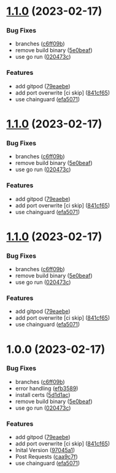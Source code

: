# [1.1.0](https://gitlab.com/PatrickDomnick/gin-vals/compare/1.0.3...1.1.0) (2023-02-17)


### Bug Fixes

* branches ([c6ff09b](https://gitlab.com/PatrickDomnick/gin-vals/commit/c6ff09befe7ff70aae394d4666a36613c75cba27))
* remove build binary ([5e0beaf](https://gitlab.com/PatrickDomnick/gin-vals/commit/5e0beaf883a58925b6092ddaa762dbd06336ddc9))
* use go run ([020473c](https://gitlab.com/PatrickDomnick/gin-vals/commit/020473c2058edb976978ae838726d9674bb642b2))


### Features

* add gitpod ([79eaebe](https://gitlab.com/PatrickDomnick/gin-vals/commit/79eaebe7c69e4ba6416c63abfd03ab73e19ac49c))
* add port overwrite [ci skip] ([841cf65](https://gitlab.com/PatrickDomnick/gin-vals/commit/841cf6563aa460fe2ff1225ba5d35f1b1d64c053))
* use chainguard ([efa5071](https://gitlab.com/PatrickDomnick/gin-vals/commit/efa50711ec9c79470a3c2350a15a4b304e9ffe19))

# [1.1.0](https://gitlab.com/PatrickDomnick/gin-vals/compare/1.0.3...1.1.0) (2023-02-17)


### Bug Fixes

* branches ([c6ff09b](https://gitlab.com/PatrickDomnick/gin-vals/commit/c6ff09befe7ff70aae394d4666a36613c75cba27))
* remove build binary ([5e0beaf](https://gitlab.com/PatrickDomnick/gin-vals/commit/5e0beaf883a58925b6092ddaa762dbd06336ddc9))
* use go run ([020473c](https://gitlab.com/PatrickDomnick/gin-vals/commit/020473c2058edb976978ae838726d9674bb642b2))


### Features

* add gitpod ([79eaebe](https://gitlab.com/PatrickDomnick/gin-vals/commit/79eaebe7c69e4ba6416c63abfd03ab73e19ac49c))
* add port overwrite [ci skip] ([841cf65](https://gitlab.com/PatrickDomnick/gin-vals/commit/841cf6563aa460fe2ff1225ba5d35f1b1d64c053))
* use chainguard ([efa5071](https://gitlab.com/PatrickDomnick/gin-vals/commit/efa50711ec9c79470a3c2350a15a4b304e9ffe19))

# [1.1.0](https://gitlab.com/PatrickDomnick/gin-vals/compare/1.0.3...1.1.0) (2023-02-17)


### Bug Fixes

* branches ([c6ff09b](https://gitlab.com/PatrickDomnick/gin-vals/commit/c6ff09befe7ff70aae394d4666a36613c75cba27))
* remove build binary ([5e0beaf](https://gitlab.com/PatrickDomnick/gin-vals/commit/5e0beaf883a58925b6092ddaa762dbd06336ddc9))
* use go run ([020473c](https://gitlab.com/PatrickDomnick/gin-vals/commit/020473c2058edb976978ae838726d9674bb642b2))


### Features

* add gitpod ([79eaebe](https://gitlab.com/PatrickDomnick/gin-vals/commit/79eaebe7c69e4ba6416c63abfd03ab73e19ac49c))
* add port overwrite [ci skip] ([841cf65](https://gitlab.com/PatrickDomnick/gin-vals/commit/841cf6563aa460fe2ff1225ba5d35f1b1d64c053))
* use chainguard ([efa5071](https://gitlab.com/PatrickDomnick/gin-vals/commit/efa50711ec9c79470a3c2350a15a4b304e9ffe19))

# 1.0.0 (2023-02-17)


### Bug Fixes

* branches ([c6ff09b](https://gitlab.com/PatrickDomnick/gin-vals/commit/c6ff09befe7ff70aae394d4666a36613c75cba27))
* error handling ([efb3589](https://gitlab.com/PatrickDomnick/gin-vals/commit/efb3589d4aefa14ca9765b50e06bd7fd9ce604aa))
* install certs ([5d1d1ac](https://gitlab.com/PatrickDomnick/gin-vals/commit/5d1d1ac3e47e2c6e81011518311047771430b985))
* remove build binary ([5e0beaf](https://gitlab.com/PatrickDomnick/gin-vals/commit/5e0beaf883a58925b6092ddaa762dbd06336ddc9))
* use go run ([020473c](https://gitlab.com/PatrickDomnick/gin-vals/commit/020473c2058edb976978ae838726d9674bb642b2))


### Features

* add gitpod ([79eaebe](https://gitlab.com/PatrickDomnick/gin-vals/commit/79eaebe7c69e4ba6416c63abfd03ab73e19ac49c))
* add port overwrite [ci skip] ([841cf65](https://gitlab.com/PatrickDomnick/gin-vals/commit/841cf6563aa460fe2ff1225ba5d35f1b1d64c053))
* Inital Version ([97045a1](https://gitlab.com/PatrickDomnick/gin-vals/commit/97045a15e3b10a1abcd63341ddf4855c2311deb6))
* Post Requests ([caa9c7f](https://gitlab.com/PatrickDomnick/gin-vals/commit/caa9c7f6669a659e6ba278060ba4b2b1ca07d338))
* use chainguard ([efa5071](https://gitlab.com/PatrickDomnick/gin-vals/commit/efa50711ec9c79470a3c2350a15a4b304e9ffe19))
